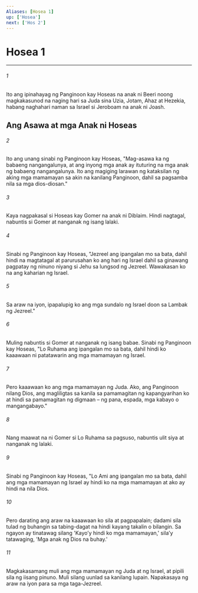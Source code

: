 ```yaml
---
Aliases: [Hosea 1]
up: ['Hosea']
next: ['Hos 2']
---
```

# Hosea 1

***

###### 1
Ito ang ipinahayag ng Panginoon kay Hoseas na anak ni Beeri noong magkakasunod na naging hari sa Juda sina Uzia, Jotam, Ahaz at Hezekia, habang naghahari naman sa Israel si Jeroboam na anak ni Joash.

## Ang Asawa at mga Anak ni Hoseas 

###### 2
Ito ang unang sinabi ng Panginoon kay Hoseas, "Mag-asawa ka ng babaeng nangangalunya, at ang inyong mga anak ay ituturing na mga anak ng babaeng nangangalunya. Ito ang magiging larawan ng kataksilan ng aking mga mamamayan sa akin na kanilang Panginoon, dahil sa pagsamba nila sa mga dios-diosan." 

###### 3
Kaya nagpakasal si Hoseas kay Gomer na anak ni Diblaim. Hindi nagtagal, nabuntis si Gomer at nanganak ng isang lalaki. 

###### 4
Sinabi ng Panginoon kay Hoseas, "Jezreel ang ipangalan mo sa bata, dahil hindi na magtatagal at parurusahan ko ang hari ng Israel dahil sa ginawang pagpatay ng ninuno niyang si Jehu sa lungsod ng Jezreel. Wawakasan ko na ang kaharian ng Israel. 

###### 5
Sa araw na iyon, ipapalupig ko ang mga sundalo ng Israel doon sa Lambak ng Jezreel." 

###### 6
Muling nabuntis si Gomer at nanganak ng isang babae. Sinabi ng Panginoon kay Hoseas, "Lo Ruhama ang ipangalan mo sa bata, dahil hindi ko kaaawaan ni patatawarin ang mga mamamayan ng Israel. 

###### 7
Pero kaaawaan ko ang mga mamamayan ng Juda. Ako, ang Panginoon nilang Dios, ang magliligtas sa kanila sa pamamagitan ng kapangyarihan ko at hindi sa pamamagitan ng digmaan – ng pana, espada, mga kabayo o mangangabayo." 

###### 8
Nang maawat na ni Gomer si Lo Ruhama sa pagsuso, nabuntis ulit siya at nanganak ng lalaki. 

###### 9
Sinabi ng Panginoon kay Hoseas, "Lo Ami ang ipangalan mo sa bata, dahil ang mga mamamayan ng Israel ay hindi ko na mga mamamayan at ako ay hindi na nila Dios. 

###### 10
Pero darating ang araw na kaaawaan ko sila at pagpapalain; dadami sila tulad ng buhangin sa tabing-dagat na hindi kayang takalin o bilangin. Sa ngayon ay tinatawag silang 'Kayoʼy hindi ko mga mamamayan,' silaʼy tatawaging, 'Mga anak ng Dios na buhay.' 

###### 11
Magkakasamang muli ang mga mamamayan ng Juda at ng Israel, at pipili sila ng iisang pinuno. Muli silang uunlad sa kanilang lupain. Napakasaya ng araw na iyon para sa mga taga-Jezreel.
